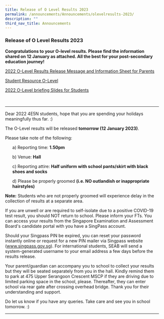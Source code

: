 ```yaml
---
title: Release of O Level Results 2023
permalink: /announcements/Announcements/olevelresults-2023/
description: ""
third_nav_title: Announcements
---
```

### Release of O Level Results 2023

**Congratulations to your O-level results. Please find the information shared on 12 January as attached. All the best for your post-secondary education journey!**

[2022 O-Level Results Release Message and Information Sheet for Parents](/files/O%20Level%20Results%202023/2022%20O-Level%20Results%20Release%20Message%20and%20Information%20Sheet%20for%20Parents_final.pdf)


[Student Resource O-Level](/files/O%20Level%20Results%202023/Student%20Resource_O-Level.pdf)


[2022 O-Level briefing Slides for Students](/files/O%20Level%20Results%202023/2022%20O-Level%20Briefing%20Slides%20for%20Students_final1201_Stage.pdf)

<br>
<hr>

Dear 2022 4E5N students, hope that you are spending your holidays meaningfully thus far. :)

The O-Level results will be released **tomorrow (12 January 2023)**.

Please take note of the following:

<ul>a) Reporting time: <b>1.50pm</b></ul>

<ul>b) Venue: <b>Hall</b></ul>

<ul>c) Reporting attire: <b>Half uniform with school pants/skirt with black shoes and socks</b></ul>

<ul>d) Please be properly groomed <b>(i.e. NO outlandish or inappropriate hairstyles)</b></ul>

**Note:** Students who are not properly groomed will experience delay in the collection of results at a separate area.

If you are unwell or are required to self-isolate due to a positive COVID-19 test result, you should NOT return to school. Please inform your FTs. You can access your results from the Singapore Examination and Assessment Board's candidate portal with you have a SingPass account. 

Should your Singpass PIN be expired, you can reset your password instantly online or request for a new PIN mailer via Singpass website (www.singpass.gov.sg). For international students, SEAB will send a system-generated username to your email address a few days before the results release.

Your parent/guardian can accompany you to school to collect your results but they will be seated separately from you in the hall. Kindly remind them to park at 475 Upper Serangoon Crescent MSCP if they are driving due to limited parking space in the school, please. Thereafter, they can enter school via rear gate after crossing overhead bridge. Thank you for their understanding and support.

Do let us know if you have any queries. Take care and see you in school tomorrow. :)

<hr>